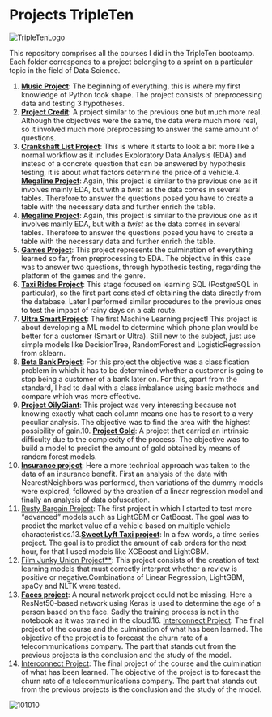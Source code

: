 # Projects TripleTen

![TripleTenLogo](https://i.ytimg.com/vi/d8bUK_BVbRU/maxresdefault.jpg)

This repository comprises all the courses I did in the TripleTen bootcamp. Each folder corresponds to a project belonging to a sprint on a particular topic in the field of Data Science.
 
1. [**Music Project**](https://github.com/TomasSCruz/TT-Proyects/blob/main/Proyecto%20Music/Proyecto%20Music.ipynb): The beginning of everything, this is where my first knowledge of Python took shape. The project consists of preprocessing data and testing 3 hypotheses.
2. [**Project Credit**](https://github.com/TomasSCruz/TT-Proyects/blob/main/Proyecto%20Credit/Proyecto%20Credit.ipynb): A project similar to the previous one but much more real. Although the objectives were the same, the data were much more real, so it involved much more preprocessing to answer the same amount of questions.
3. [**Crankshaft List Project**](https://github.com/TomasSCruz/TT-Proyects/blob/main/Proyecto%20Crankshaft%20List/Proyecto%20Crankshaft%20List.ipynb): This is where it starts to look a bit more like a normal workflow as it includes Exploratory Data Analysis (EDA) and instead of a concrete question that can be answered by hypothesis testing, it is about what factors determine the price of a vehicle.4. [**Megaline Project**](https://github.com/TomasSCruz/TT-Proyects/blob/main/Proyecto%20Megaline/Proyecto%20Megaline.ipynb): Again, this project is similar to the previous one as it involves mainly EDA, but with a _twist_ as the data comes in several tables. Therefore to answer the questions posed you have to create a table with the necessary data and further enrich the table.
4. [**Megaline Project**](https://github.com/TomasSCruz/TT-Proyects/blob/main/Proyecto%20Megaline/Proyecto%20Megaline.ipynb): Again, this project is similar to the previous one as it involves mainly EDA, but with a _twist_ as the data comes in several tables. Therefore to answer the questions posed you have to create a table with the necessary data and further enrich the table. 
5. [**Games Project**](https://github.com/TomasSCruz/TT-Proyects/blob/main/Proyecto%20Games/Proyecto%20Games.ipynb): This project represents the culmination of everything learned so far, from preprocessing to EDA. The objective in this case was to answer two questions, through hypothesis testing, regarding the platform of the games and the genre.
6. [**Taxi Rides Project**](https://github.com/TomasSCruz/TT-Proyects/blob/main/Proyecto%20Taxi%20Rides/Proyecto%20Taxi%20Rides.ipynb): This stage focused on learning SQL (PostgreSQL in particular), so the first part consisted of obtaining the data directly from the database. Later I performed similar procedures to the previous ones to test the impact of rainy days on a cab route.
7. [**Ultra Smart Project**](https://github.com/TomasSCruz/TT-Proyects/blob/main/Proyecto%20Ultra%20Smart/Proyecto%20Ultra_Smart.ipynb): The first Machine Learning project! This project is about developing a ML model to determine which phone plan would be better for a customer (Smart or Ultra). Still new to the subject, just use simple models like DecisionTree, RandomForest and LogisticRegression from sklearn.
8. [**Beta Bank Project**](https://github.com/TomasSCruz/TT-Proyects/blob/main/Proyecto%20Beta%20Bank/Proyecto%20Beta%20Bank.ipynb): For this project the objective was a classification problem in which it has to be determined whether a customer is going to stop being a customer of a bank later on. For this, apart from the standard, I had to deal with a class imbalance using basic methods and compare which was more effective.
9. [**Project OilyGiant**](https://github.com/TomasSCruz/TT-Proyects/blob/main/Proyecto%20OilyGiant/Proyecto%20OilyGiant.ipynb): This project was very interesting because not knowing exactly what each column means one has to resort to a very peculiar analysis. The objective was to find the area with the highest possibility of gain.10. [**Project Gold**](https://github.com/TomasSCruz/TT-Proyects/blob/main/Proyecto%20Gold/Proyecto%20Gold.ipynb): A project that carried an intrinsic difficulty due to the complexity of the process. The objective was to build a model to predict the amount of gold obtained by means of random forest models.
11. [**Insurance project**](https://github.com/TomasSCruz/TT-Proyects/blob/main/Proyecto%20Insurance/Proyecto%20Insurance.ipynb): Here a more technical approach was taken to the data of an insurance benefit. First an analysis of the data with NearestNeighbors was performed, then variations of the dummy models were explored, followed by the creation of a linear regression model and finally an analysis of data obfuscation.
12. [Rusty Bargain Project](https://github.com/TomasSCruz/TT-Proyects/blob/main/Proyecto%20Rusty%20Bargain/Proyecto%20Rusty%20Bargain.ipynb): The first project in which I started to test more “advanced” models such as LightGBM or CatBoost. The goal was to predict the market value of a vehicle based on multiple vehicle characteristics.13.[**Sweet Lyft Taxi project**](https://github.com/TomasSCruz/TT-Proyects/blob/main/Proyecto%20Sweet%20Lyft%20Taxi/Proyect%20Sweet%20Lyft%20Taxi.ipynb): In a few words, a time series project. The goal is to predict the amount of cab orders for the next hour, for that I used models like XGBoost and LightGBM.
14. [Film Junky Union Project**](https://github.com/TomasSCruz/TT-Proyects/blob/main/Proyecto%20Film%20Junky%20Union/Proyecto%20Film%20Junky%20Union.ipynb): This project consists of the creation of text learning models that must correctly interpret whether a review is positive or negative.Combinations of Linear Regression, LightGBM, spaCy and NLTK were tested.
15. [**Faces project**](https://github.com/TomasSCruz/TT-Proyects/blob/main/Proyecto%20Faces/Proyecto%20Faces.ipynb): A neural network project could not be missing. Here a ResNet50-based network using Keras is used to determine the age of a person based on the face. Sadly the training process is not in the notebook as it was trained in the cloud.16. [Interconnect Project](https://github.com/TomasSCruz/TT-Proyects/blob/main/Proyecto%20Interconnect/Proyecto%20Interconnect.ipynb): The final project of the course and the culmination of what has been learned. The objective of the project is to forecast the churn rate of a telecommunications company. The part that stands out from the previous projects is the conclusion and the study of the model.
16. [Interconnect Project](https://github.com/TomasSCruz/TT-Proyects/blob/main/Proyecto%20Interconnect/Proyecto%20Interconnect.ipynb): The final project of the course and the culmination of what has been learned. The objective of the project is to forecast the churn rate of a telecommunications company. The part that stands out from the previous projects is the conclusion and the study of the model.

![101010](https://i.ytimg.com/vi/tChksMl7KNM/maxresdefault.jpg)
